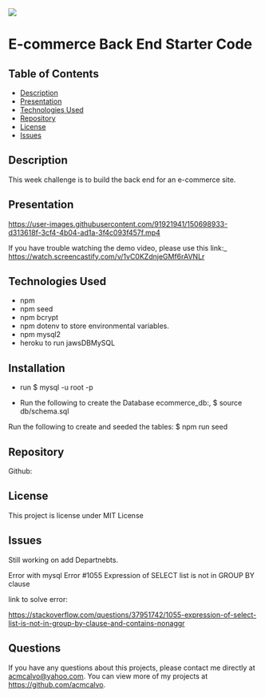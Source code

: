 <img src='https://img.shields.io/github/license/acmcalvo/README-Generator' >

# E-commerce Back End Starter Code


  ## Table of Contents
  * [Description](#description)
  * [Presentation](#presentation)
  * [Technologies Used](#technologiesUsed)
  * [Repository](#repository)
  * [License](#license)
  * [Issues](#issues)

  ## Description
  
This week challenge is to build the back end for an e-commerce site. 

 
  
  
  ## Presentation
  
https://user-images.githubusercontent.com/91921941/150698933-d313618f-3cf4-4b04-ad1a-3f4c093f457f.mp4
  
  If you have trouble watching the demo video, please use this link:_ 
  https://watch.screencastify.com/v/1vC0KZdnjeGMf6rAVNLr


  
  ## Technologies Used
  
  * npm 
  * npm seed
  * npm bcrypt
  * npm dotenv to store environmental variables.
  * npm  mysql2
  * heroku to run jawsDBMySQL

   ## Installation
   
   * run $ mysql -u root -p

  * Run the following to create the Database ecommerce_db:, 
$ source db/schema.sql

  Run the following to create and seeded the tables:
 $ npm run seed
 



  ## Repository
  
  Github: 
  

  ## License 
  This project is license under MIT License

  ## Issues  
      
  Still working on add Departnebts.
  
  Error with mysql  Error #1055 Expression of SELECT list is not in GROUP BY clause
  
  link to solve error:
  
  https://stackoverflow.com/questions/37951742/1055-expression-of-select-list-is-not-in-group-by-clause-and-contains-nonaggr


  ## Questions
  If you have any questions about this projects, please contact me directly at acmcalvo@yahoo.com. 
  You can view more of my projects at https://github.com/acmcalvo.
